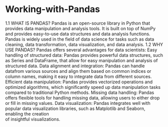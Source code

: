 # Working-with-Pandas
1.1 WHAT IS PANDAS?
  Pandas is an open-source library in Python that provides data manipulation and analysis tools. It is built on top of NumPy and provides easy-to-use data structures and data analysis functions. Pandas is widely used in the field of data science for tasks such as data cleaning, data transformation, data visualization, and data analysis.
1.2 WHY USE PANDAS?
  Pandas offers several advantages for data scientists:
  Easy handling of structured data: Pandas provides powerful data structures, such as Series and DataFrame, that allow for easy manipulation     and analysis of structured data.
  Data alignment and integration: Pandas can handle datafrom various sources and align them based on common indices or column names, making it   easy to integrate data from different sources.
  Efficient data manipulation: Pandas provides vectorized operations and optimized algorithms, which significantly speed up data manipulation    tasks compared to traditional Python methods.
  Missing data handling: Pandas offers flexible tools for handling missing data, allowing users to either drop or fill in missing values.
  Data visualization: Pandas integrates well with popular data visualization libraries, such as Matplotlib and Seaborn, enabling the creation  
  of insightful visualizations.

